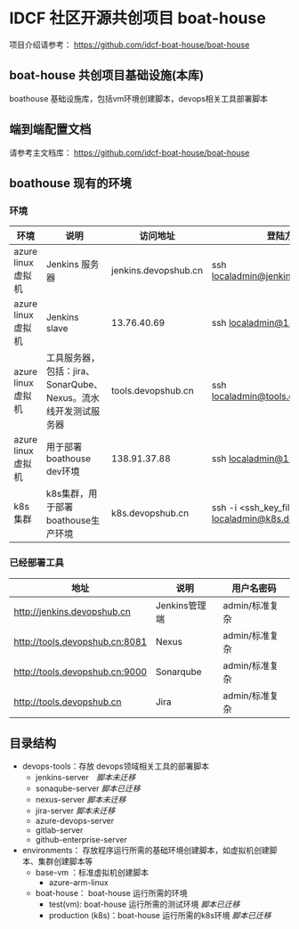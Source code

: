 # IDCF 社区开源共创项目 boat-house

项目介绍请参考： https://github.com/idcf-boat-house/boat-house

## boat-house 共创项目基础设施(本库)

boathouse 基础设施库，包括vm环境创建脚本，devops相关工具部署脚本

## 端到端配置文档

请参考主文档库： https://github.com/idcf-boat-house/boat-house

## boathouse 现有的环境

### 环境

| 环境  |  说明  | 访问地址 | 登陆方式    | 密码    |
| ------------ | ------------ |  ------------ | ------------ | ------------ |
| azure linux 虚拟机  | Jenkins 服务器  | jenkins.devopshub.cn  | ssh localadmin@jenkins.devopshub.cn | 标准复杂  |
| azure linux 虚拟机  | Jenkins slave   | 13.76.40.69  | ssh localadmin@13.76.40.69 | 标准复杂  |
| azure linux 虚拟机 | 工具服务器，包括：jira、SonarQube、Nexus。流水线开发测试服务器  | tools.devopshub.cn | ssh localadmin@tools.devopshub.cn | 标准复杂 |
| azure linux 虚拟机  | 用于部署 boathouse dev环境   | 138.91.37.88  | ssh localadmin@138.91.37.88 | 标准复杂  |
| k8s集群  | k8s集群，用于部署boathouse生产环境 | k8s.devopshub.cn | ssh -i <ssh_key_file_path> localadmin@k8s.devopshub.cn | SSH key, 位置 \env\k8s\ssh_key\id_rsa |



### 已经部署工具

| 地址  | 说明  | 用户名密码 |
| ------------ | ------------ | ------------ | 
| http://jenkins.devopshub.cn  | Jenkins管理端  |  admin/标准复杂 | 
| http://tools.devopshub.cn:8081 | Nexus  |  admin/标准复杂 |   
| http://tools.devopshub.cn:9000| Sonarqube  |  admin/标准复杂 |   
| http://tools.devopshub.cn  | Jira  |  admin/标准复杂 | 

## 目录结构


 - devops-tools：存放 devops领域相关工具的部署脚本
    - jenkins-server　*脚本未迁移*
    - sonaqube-server *脚本已迁移*
    - nexus-server    *脚本未迁移*
    - jira-server     *脚本未迁移*
    - azure-devops-server
    - gitlab-server
    - github-enterprise-server
  - environments： 存放程序运行所需的基础环境创建脚本，如虚拟机创建脚本、集群创建脚本等
	- base-vm ：标准虚拟机创建脚本
		- azure-arm-linux
	- boat-house： boat-house 运行所需的环境
		- test(vm): boat-house 运行所需的测试环境         *脚本已迁移*
		- production (k8s)：boat-house 运行所需的k8s环境  *脚本已迁移*





